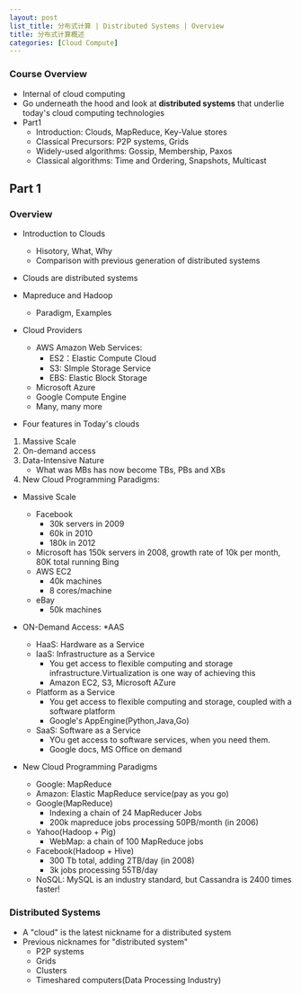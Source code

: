 ```yaml
---
layout: post
list_title: 分布式计算 | Distributed Systems | Overview
title: 分布式计算概述
categories: [Cloud Compute]
---
```


### Course Overview

- Internal of cloud computing
- Go underneath the hood and look at **distributed systems** that underlie today's cloud computing technologies
- Part1
    - Introduction: Clouds, MapReduce, Key-Value stores
    - Classical Precursors: P2P systems, Grids
    - Widely-used algorithms: Gossip, Membership, Paxos
    - Classical algorithms: Time and Ordering, Snapshots, Multicast

## Part 1

### Overview

- Introduction to Clouds
    - Hisotory, What, Why
    - Comparison with previous generation of distributed systems
- Clouds are distributed systems
- Mapreduce and Hadoop
    - Paradigm, Examples

- Cloud Providers
    - AWS Amazon Web Services:
        - ES2：Elastic Compute Cloud
        - S3: SImple Storage Service
        - EBS: Elastic Block Storage
    - Microsoft Azure
    - Google Compute Engine
    - Many, many more

- Four features in Today's clouds

1. Massive Scale
2. On-demand access
3. Data-Intensive Nature
    - What was MBs has now become TBs, PBs and XBs
4. New Cloud Programming Paradigms:


- Massive Scale
    - Facebook
        - 30k servers in 2009
        - 60k in 2010
        - 180k in 2012
    - Microsoft has 150k servers in 2008, growth rate of 10k per month, 80K total running Bing
    - AWS EC2
        - 40k machines
        - 8 cores/machine
    - eBay
        - 50k machines

- ON-Demand Access: *AAS
    - HaaS: Hardware as a Service
    - IaaS: Infrastructure as a Service
        - You get access to flexible computing and storage infrastructure.Virtualization is one way of achieving this
        - Amazon EC2, S3, Microsoft AZure
    - Platform as a Service
        - You get access to flexible computing and storage, coupled with a software platform
        - Google's AppEngine(Python,Java,Go)
    - SaaS: Software as a Service
        - YOu get access to software services, when you need them.
        - Google docs, MS Office on demand

- New Cloud Programming Paradigms
    - Google: MapReduce
    - Amazon: Elastic MapReduce service(pay as you go)
    - Google(MapReduce)
        - Indexing a chain of 24 MapReducer Jobs
        - 200k mapreduce jobs processing 50PB/month (in 2006)
    - Yahoo(Hadoop + Pig)
        - WebMap: a chain of 100 MapReduce jobs
    - Facebook(Hadoop + Hive)
        - 300 Tb total, adding 2TB/day (in 2008)
        - 3k jobs processing 55TB/day
    - NoSQL: MySQL is an industry standard, but Cassandra is 2400 times faster!

### Distributed Systems

- A "cloud" is the latest nickname for a distributed system
- Previous nicknames for "distributed system"
    - P2P systems
    - Grids
    - Clusters
    - Timeshared computers(Data Processing Industry)